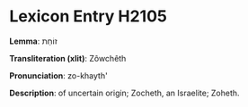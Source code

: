 # Lexicon Entry H2105

**Lemma**: זוֹחֵת

**Transliteration (xlit)**: Zôwchêth

**Pronunciation**: zo-khayth'

**Description**:
of uncertain origin; Zocheth, an Israelite; Zoheth.
